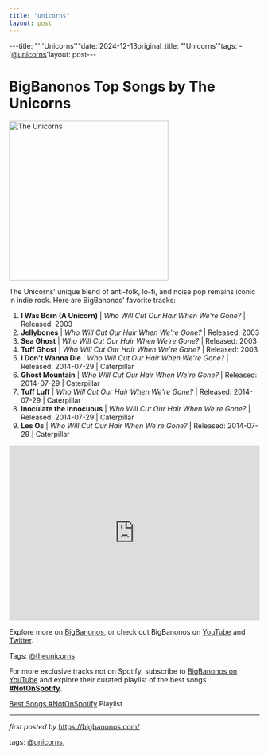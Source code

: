```yaml
---
title: "unicorns"
layout: post
---
```

---title: "' 'Unicorns''"date: 2024-12-13original_title: "'Unicorns'"tags:  - '[@unicorns](/tags/unicorns/)'layout: post---<h1>BigBanonos Top Songs by The Unicorns</h1><div class="separator"> <a href="https://images2.minutemediacdn.com/image/upload/c_crop,w_3000,h_1687,x_0,y_153/c_fill,w_1200,ar_16:9,f_auto,q_auto,g_auto/images/GettyImages/mmsport/344/01hdfd8w5t87drcb0ebt.jpg" > <img alt="The Unicorns" border="0" width="320" data-original-height="480" data-original-width="640" src="https://images2.minutemediacdn.com/image/upload/c_crop,w_3000,h_1687,x_0,y_153/c_fill,w_1200,ar_16:9,f_auto,q_auto,g_auto/images/GettyImages/mmsport/344/01hdfd8w5t87drcb0ebt.jpg"/> </a></div><p>The Unicorns' unique blend of anti-folk, lo-fi, and noise pop remains iconic in indie rock. Here are BigBanonos' favorite tracks:</p> <ol> <li><strong>I Was Born (A Unicorn)</strong> | <em>Who Will Cut Our Hair When We're Gone?</em> | Released: 2003</li> <li><strong>Jellybones</strong> | <em>Who Will Cut Our Hair When We're Gone?</em> | Released: 2003</li> <li><strong>Sea Ghost</strong> | <em>Who Will Cut Our Hair When We're Gone?</em> | Released: 2003</li> <li><strong>Tuff Ghost</strong> | <em>Who Will Cut Our Hair When We're Gone?</em> | Released: 2003</li> <li><strong>I Don't Wanna Die</strong> | <em>Who Will Cut Our Hair When We're Gone?</em> | Released: 2014-07-29 | Caterpillar</li> <li><strong>Ghost Mountain</strong> | <em>Who Will Cut Our Hair When We're Gone?</em> | Released: 2014-07-29 | Caterpillar</li> <li><strong>Tuff Luff</strong> | <em>Who Will Cut Our Hair When We're Gone?</em> | Released: 2014-07-29 | Caterpillar</li> <li><strong>Inoculate the Innocuous</strong> | <em>Who Will Cut Our Hair When We're Gone?</em> | Released: 2014-07-29 | Caterpillar</li> <li><strong>Les Os</strong> | <em>Who Will Cut Our Hair When We're Gone?</em> | Released: 2014-07-29 | Caterpillar</li></ol> <div> <iframe src="https://open.spotify.com/embed/playlist/6eicQZFVaEmX8gHJiieiOt?utm_source=generator" width="100%" height="352" frameborder="0" allowfullscreen="" allow="autoplay; clipboard-write; encrypted-media; fullscreen; picture-in-picture" loading="lazy"></iframe></div> <p>Explore more on <a href="https://bigbanonos.com/">BigBanonos</a>, or check out BigBanonos on <a href="https://www.youtube.com/[@BigBanonos](/tags/BigBanonos/)">YouTube</a> and <a href="https://x.com/bigbanonos">Twitter</a>.</p> <p>Tags: [@theunicorns](/tags/theunicorns/)</p><!--Subscribe and Playlist Links--><div>    <p>For more exclusive tracks not on Spotify, subscribe to <a href="https://www.youtube.com/[@BigBanonos](/tags/BigBanonos/)" target="_blank">BigBanonos on YouTube</a> and explore their curated playlist of the best songs <strong>[#NotOnSpotify](/tags/NotOnSpotify/)</strong>.</p>    <p><a href="https://www.youtube.com/playlist?list=PLtuNtuTatqI0kFahUCbtbfenC_ET5O_tr" target="_blank">Best Songs [#NotOnSpotify](/tags/NotOnSpotify/) Playlist<br /></a></p></div><hr /><p><em>first posted by</em> <a href="https://bigbanonos.com/" rel="noopener" target="_new">https://bigbanonos.com/</a></p><p>tags: [@unicorns](/tags/unicorns/),</p>